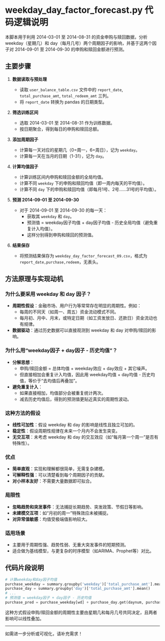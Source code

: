 # weekday_day_factor_forecast.py 代码逻辑说明

本脚本用于利用 2014-03-01 至 2014-08-31 的资金申购与赎回数据，分析 weekday（星期几）和 day（每月几号）两个周期因子的影响，并基于这两个因子对 2014-09-01 至 2014-09-30 的申购和赎回金额进行预测。

## 主要步骤

1. **数据读取与预处理**
   - 读取 `user_balance_table.csv` 文件中的 `report_date`, `total_purchase_amt`, `total_redeem_amt` 三列。
   - 将 `report_date` 转换为 pandas 的日期类型。

2. **筛选训练区间**
   - 选取 2014-03-01 至 2014-08-31 作为训练数据。
   - 按日期聚合，得到每日的申购和赎回总额。

3. **添加周期因子**
   - 计算每一天对应的星期几（0=周一，6=周日），记为 `weekday`。
   - 计算每一天在当月的日期（1-31），记为 `day`。

4. **计算均值因子**
   - 计算训练区间内申购和赎回金额的全局均值。
   - 计算不同 `weekday` 下的申购和赎回均值（即一周内每天的平均值）。
   - 计算不同 `day` 下的申购和赎回均值（即每月1号、2号……31号的平均值）。

5. **预测 2014-09-01 至 2014-09-30**
   - 对于 2014-09-01 至 2014-09-30 的每一天：
     - 获取其 `weekday` 和 `day`。
     - 预测值 = weekday因子均值 + day因子均值 - 历史全局均值（避免重复计入均值）。
     - 这样分别得到申购和赎回的预测值。

6. **结果保存**
   - 将预测结果保存为 `weekday_day_factor_forecast_09.csv`，格式为 `report_date,purchase,redeem`，无表头。

## 方法原理与实现动机

### 为什么要采用 weekday 和 day 因子？
- **周期性假设**：金融市场、用户行为等常常存在明显的周期性。例如：
  - 每周的不同天（如周一、周五）资金流动模式不同。
  - 每月初、月中、月末，或特定日期（如工资发放日、还款日）资金流动也有规律。
- **数据驱动**：通过历史数据可以直接观测到 weekday 和 day 对申购/赎回的影响。

### 为什么用“weekday因子 + day因子 - 历史均值”？
- **分解思想**：
  - 申购/赎回金额 = 总体均值 + weekday效应 + day效应 + 其它噪声。
  - 但直接相加会重复计入均值，因此用 weekday均值 + day均值 - 历史均值，等价于“去均值后再叠加”。
- **避免重复计入**：
  - 如果直接相加，均值部分会被重复统计两次。
  - 减去历史均值后，得到的预测值更贴近真实的周期性波动。

### 这种方法的假设
- **线性可加性**：假设 weekday 和 day 的影响是线性且独立可加的。
- **稳定性**：假设周期性规律在未来一个月内不会发生突变。
- **无交互项**：未考虑 weekday 和 day 的交互效应（如“每月第一个周一”是否有特殊性）。

### 优点
- **简单直观**：实现和理解都很简单，无需复杂建模。
- **可解释性强**：可以清楚看到每个周期因子的贡献。
- **对小样本友好**：不需要大量数据即可拟合。

### 局限性
- **忽略趋势和突发事件**：无法捕捉长期趋势、突发政策、节假日等影响。
- **未建模交互项**：如“月初的周一”特殊效应未被捕捉。
- **对异常值敏感**：均值受极端值影响较大。

### 适用场景
- 主要用于周期性强、趋势性弱、无重大突发事件的短期预测。
- 适合做为基线模型，与更复杂的时序模型（如ARIMA、Prophet等）对比。

## 代码片段说明

```python
# 计算weekday和day因子均值
purchase_weekday = summary.groupby('weekday')['total_purchase_amt'].mean()
purchase_day = summary.groupby('day')['total_purchase_amt'].mean()
# ...
# 预测值 = weekday因子 + day因子 - 历史均值
purchase_pred = purchase_weekday[wd] + purchase_day.get(daynum, purchase_mean) - purchase_mean
```

这种方式假设申购/赎回金额的周期性主要由星期几和每月几号共同决定，且两者影响可以线性叠加。

---

如需进一步分析或可视化，请补充需求！ 